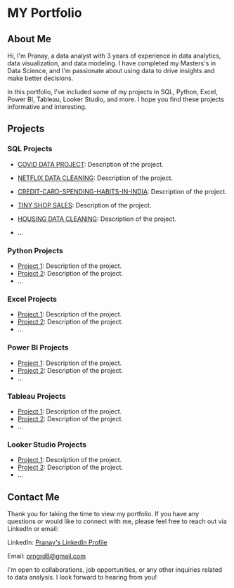 # MY  Portfolio

## About Me
Hi, I'm Pranay, a data analyst with 3 years of experience in data analytics, data visualization, and data modeling. I have completed my Masters's in Data Science, and I'm passionate about using data to drive insights and make better decisions.

In this portfolio, I've included some of my projects in SQL, Python, Excel, Power BI, Tableau, Looker Studio, and more. I hope you find these projects informative and interesting.

## Projects

### SQL Projects
- [COVID DATA PROJECT](https://github.com/Pranay62/Covid_Data_Project): Description of the project.
- [NETFLIX DATA CLEANING](https://github.com/Pranay62/Netflix_Data_Cleaning_SQL): Description of the project.
- [CREDIT-CARD-SPENDING-HABITS-IN-INDIA](https://github.com/Pranay62/Credit-Card-Spending-Habits-in-India): Description of the project.
- [TINY SHOP SALES](https://github.com/Pranay62/Tiny-Shop-Sales_SQL): Description of the project.
- [HOUSING DATA CLEANING](https://github.com/Pranay62/Housing_Data_Cleaning): Description of the project.

- ...

### Python Projects
- [Project 1](link-to-project): Description of the project.
- [Project 2](link-to-project): Description of the project.
- ...

### Excel Projects
- [Project 1](link-to-project): Description of the project.
- [Project 2](link-to-project): Description of the project.
- ...

### Power BI Projects
- [Project 1](link-to-project): Description of the project.
- [Project 2](link-to-project): Description of the project.
- ...

### Tableau Projects
- [Project 1](link-to-project): Description of the project.
- [Project 2](link-to-project): Description of the project.
- ...

### Looker Studio Projects
- [Project 1](link-to-project): Description of the project.
- [Project 2](link-to-project): Description of the project.
- ...

## Contact Me
Thank you for taking the time to view my portfolio. If you have any questions or would like to connect with me, please feel free to reach out via LinkedIn or email:

LinkedIn: [Pranay's LinkedIn Profile](https://www.linkedin.com/in/pranay-girde-b0501016b)

Email: prngrd8@gmail.com

I'm open to collaborations, job opportunities, or any other inquiries related to data analysis. I look forward to hearing from you!
